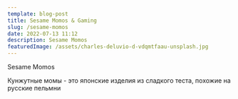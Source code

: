 ```yaml
---
template: blog-post
title: Sesame Momos & Gaming
slug: /sesame-momos
date: 2022-07-13 11:12
description: Sesame Momos
featuredImage: /assets/charles-deluvio-d-vdqmtfaau-unsplash.jpg
---
```

Sesame Momos

Кунжутные момы - это японские изделия из сладкого теста, похожие на русские пельмни
